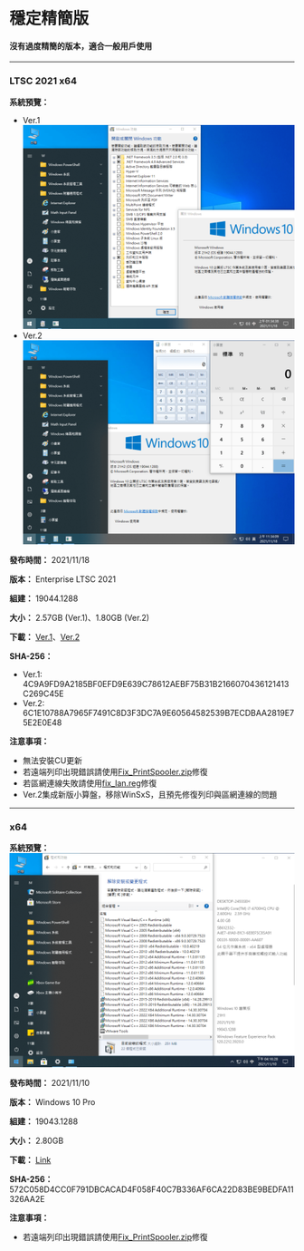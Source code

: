 # 穩定精簡版

#### 沒有過度精簡的版本，適合一般用戶使用

----

### LTSC 2021 x64

**系統預覽：**
- Ver.1
![preview](/preview/Win10_LTSC_19044.1288_211118.png)
- Ver.2
![preview](/preview/Win10_LTSC_19044.1288_211118v2.png)

**發布時間：** 2021/11/18

**版本：** Enterprise LTSC 2021

**組建：** 19044.1288

**大小：** 2.57GB (Ver.1)、1.80GB (Ver.2)

**下載：** [Ver.1](https://drive.google.com/uc?export=download&id=1h7Ir6jB1SMDUdeeWNWj-q_EWyGSea67d)、[Ver.2](https://github.com/WhatTheBlock/WindowsSimplify/releases/download/w10.211118/Win10_LTSC_19044.1288_211118v2.iso)

**SHA-256：**
- Ver.1: 4C9A9FD9A2185BF0EFD9E639C78612AEBF75B31B2166070436121413C269C45E
- Ver.2: 6C1E10788A7965F7491C8D3F3DC7A9E60564582539B7ECDBAA2819E75E2E0E48

**注意事項：**
- 無法安裝CU更新
- 若遠端列印出現錯誤請使用[Fix_PrintSpooler.zip](https://github.com/WhatTheBlock/WindowsSimplify/releases/download/w10.211118/Fix_PrintSpooler.zip)修復
- 若區網連線失敗請使用[fix_lan.reg](https://github.com/WhatTheBlock/WindowsSimplify/releases/download/w10.211118/fix_lan.reg)修復
- Ver.2集成新版小算盤，移除WinSxS，且預先修復列印與區網連線的問題

----

### x64

**系統預覽：**
![preview](/preview/Win10_19043.1288_211110.png)

**發布時間：** 2021/11/10

**版本：** Windows 10 Pro

**組建：** 19043.1288

**大小：** 2.80GB

**下載：** [Link](https://drive.google.com/uc?export=download&id=1P9oamJ0UgoBM7fNw26ql9CbjH3tXSDe7)

**SHA-256：** 572C058D4CC0F791DBCACAD4F058F40C7B336AF6CA22D83BE9BEDFA11326AA2E

**注意事項：**
- 若遠端列印出現錯誤請使用[Fix_PrintSpooler.zip](https://github.com/WhatTheBlock/WindowsSimplify/releases/download/w10.211118/Fix_PrintSpooler.zip)修復
